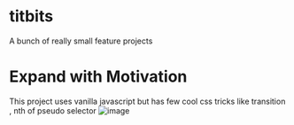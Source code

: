 # titbits
A bunch of really small feature projects

# Expand with Motivation
This project uses vanilla javascript but has few cool css tricks like transition , nth of pseudo selector
![image](https://user-images.githubusercontent.com/119578073/218070031-ae2f3908-86c3-4015-b904-ab31e9951fc1.png)

